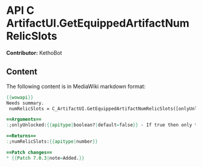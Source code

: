 # API C ArtifactUI.GetEquippedArtifactNumRelicSlots

**Contributor:** KethoBot

## Content

The following content is in MediaWiki markdown format:

```mediawiki
{{wowapi}}
Needs summary.
 numRelicSlots = C_ArtifactUI.GetEquippedArtifactNumRelicSlots([onlyUnlocked])

==Arguments==
:;onlyUnlocked:{{apitype|boolean?|default=false}} - If true then only the relic slots that are unlocked will be considered.

==Returns==
:;numRelicSlots:{{apitype|number}}

==Patch changes==
* {{Patch 7.0.3|note=Added.}}
```